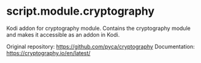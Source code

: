 # script.module.cryptography
Kodi addon for cryptography module. Contains the cryptography module and makes it accessible as an addon in Kodi.

Original repository: https://github.com/pyca/cryptography
Documentation: https://cryptography.io/en/latest/